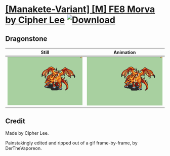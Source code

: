 # [\[Manakete-Variant\] \[M\] FE8 Morva by Cipher Lee](./) [![Download](https://img.shields.io/badge/Download--red?style=social&logo=github)](https://minhaskamal.github.io/DownGit/#/home?url=https://github.com/Klokinator/FE-Repo/tree/main/Battle%20Animations%2FMonsters%20-%20Dragons%20and%20Special%2F%5BManakete-Variant%5D%20%5BM%5D%20FE8%20Morva%20by%20Cipher%20Lee%2F8.%20Dragonstone)

## Dragonstone

| Still | Animation |
| :---: | :-------: |
| ![Dragonstone still](./Dragonstone_000.png) | ![Dragonstone](./Dragonstone.gif) |

## Credit

Made by Cipher Lee.

Painstakingly edited and ripped out of a gif frame-by-frame, by DerTheVaporeon.
